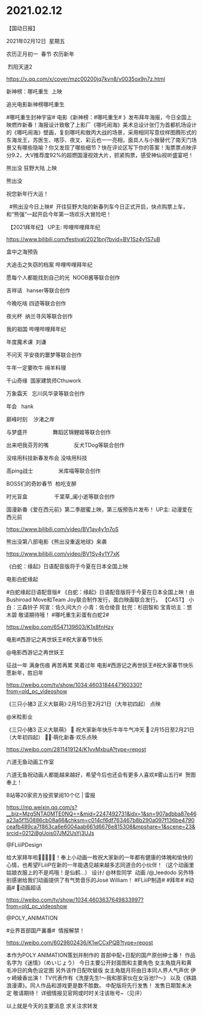﻿#  2021.02.12
【国动日报】

2021年02月12日  星期五


农历正月初一  春节 农历新年


 烈阳天道2

https://v.qq.com/x/cover/mzc00200jq7kvn8/v0035ox9n7z.html




新神榜：哪吒重生  上映


追光电影新神榜哪吒重生 


#哪吒重生封神宇宙# 电影《新神榜：#哪吒重生# 》发布拜年海报，今日全国上映燃炸新春！海报设计致敬了上影厂《哪吒闹海》美术总设计张仃为首都机场设计的《哪吒闹海》壁画，复刻哪吒和敖丙大战的场景，采用相同写意纹样图腾形式的东海龙王，苏医生、喀莎、夜叉、彩云也一一亮相，面具人与小猴替代了南天门场景又有哪些隐喻？你又发现了哪些细节？快在评论区写下你的答案！淘票票点映评分9.2，大V推荐度92%的超燃国漫视效大片，抓紧购票，感受神仙视听盛宴吧！




熊出没 狂野大陆 上映


熊出没                 


祝您新年行大运！

  #熊出没今日上映#  开往狂野大陆的新春列车今日正式开启，快点购票上车，和“熊强”一起开启今年第一场欢乐大冒险吧！







 【2021拜年纪】 UP主: 哔哩哔哩拜年纪

https://www.bilibili.com/festival/2021bnj?bvid=BV1Sz4y1S7uB

盒中之海预告

大追击之失窃的档案 哔哩哔哩拜年纪

愿每个人都能找到自己的光  NOOB酱等联合创作

吉祥话   hanser等联合创作

今晚吃啥 四迹等联合创作

夜光杯  纳兰寻风等联合创作

我的祖国 哔哩哔哩拜年纪

年度魔术课  刘谦

不问天 平安夜的噩梦等联合创作

牛年一定要吹牛 绵羊料理

千山奇缘  国家建筑师Cthuwork

万象霜天   忘川风华录等联合创作

年会   hank

巅峰时刻    汐渚之岸

与梦盛开                 舞蹈区锦鲤姬等联合创作

出来吧我芬芳的嘴                 反犬TDog等联合创作

没啥用科技新春发布会 没啥用科技

高ping战士                 米库喵等联合创作

BOSS们的奇妙春节  柏吃支醉

时光盲盒                  千枼草_阑小逝等联合创作 


国漫新番《爱在西元前》第二季甜蜜上映，第三版预告片发布！ UP主: 动漫爱在西元前

https://www.bilibili.com/video/BV1ay4y1n7oS




熊出没第八部电影《熊出没重返地球》来袭

https://www.bilibili.com/video/BV1Sy4y1Y7xK




《白蛇：缘起》日语配音版将于今夏在日本全国上映

电影白蛇缘起     


#白蛇缘起日语配音版# 《白蛇：缘起》日语配音版将于今夏在日本全国上映！由Bushiroad Move和Team Joy联合制作发行，面白映画联合发行。
【CAST】
小白：三森铃子
阿宣：佐久间大介
小青：佐仓绫音
肚兜：杉田智和
宝青坊主：悠木碧
敬请期待哦！
#哪吒重生彩蛋有白蛇2#

https://weibo.com/6547139603/K1x8fnHzy




电影#西游记之再世妖王#祝大家春节快乐

@电影西游记之再世妖王                            

征战一年
满身伤痕
再苦再累
笑着过年
电影#西游记之再世妖王#祝大家春节快乐
愿新年，胜旧年

https://weibo.com/tv/show/1034:4603184447160330?from=old_pc_videoshow




《三只小猪3 正义大联萌》·2月15日至2月21日（大年初四起） 点映


@米粒影业     


《三只小猪3 正义大联萌》
🐂 祝大家新年快乐牛年牛气冲天
🧨·2月15日至2月21日（大年初四起）
👶🏻·萌化新春·欢乐点映

https://weibo.com/2811419124/K1yvMxbuA?type=repost




六道无鱼动画工作室                    


六道无鱼祝动画人都能越来越好，希望今后也还会有更多人喜欢#雾山五行#  贺图奉上！




B站等20家资方投资掌阅10个亿 | 雷报

https://mp.weixin.qq.com/s?__biz=Mzg5NTA0MTE0NQ==&mid=2247492731&idx=1&sn=907adbba87e46a23a5f150886cb08a66&chksm=c014cf6df763467b8b290a097f136be4790ceafb489ca7f863ca6e6004aab661d6676e815308&mpshare=1&scene=23&srcid=0212iBgUois07JM2UsYj3UJs


@FLiiiPDesign     


给大家拜年啦🧧🙇🏻‍♂️🧧！奉上小动画一枚祝大家新的一年都有健康的体魄和愉快的心情，也希望FLiiiP在新的一年能遇见越来越多志同道合的小伙伴！（这个动画里姑娘衣服上的不是鸡哦！是仙鹤…）
设计/ @林哲同学  动画 /@_leedodo
另外特别感谢给我们动画提供了有气势音乐的José William！
#FLiiiP制造# #拜年# #动画# 动画超话

https://weibo.com/tv/show/1034:4603637649833997?from=old_pc_videoshow

@POLY_ANIMATION            


#业界首部国产裏番#  情报解禁！

https://weibo.com/6029802436/K1wCCxPQB?type=repost

本作为POLY ANIMATION策划并制作的
首部中配+日配的国产原创绅士番！
作品名字为《迷情》（めいじょう）
今日主要公开封面图和主要角色
女主角胧月和黄毛冲日的角色设定图
另外该作日配吹替版
女主角胧月将由日本同人界人气声优
伊ヶ崎綾香出演！
TV代表作有《洗屋先生!～我和那家伙在女浴池!?～》
以及《铁路浪漫谭》。同人作品和游戏更是数不胜数。
中配版将先行发售！ 发售日期暂未决定
敬请期待！
详细情报见官网或时时关注该账号~（见评）

以上就是今天的主要消息
求关注求转发
















